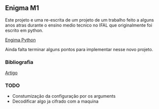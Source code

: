 ## Enigma M1

Este projeto e uma re-escrita de um projeto de um trabalho feito a alguns anos 
atras durante o ensino medio tecnico no IFAL que originalmente foi escrito em python.

[Engima Python](https://github.com/WilsonRU/Enigma/)

Ainda falta terminar alguns pontos para implementar nesse novo projeto.

### Bibliografia

[Artigo](https://brilliant.org/wiki/enigma-machine/)

### TODO

- Constumização da configuração por os arguments
- Decodificar algo ja cifrado com a maquina